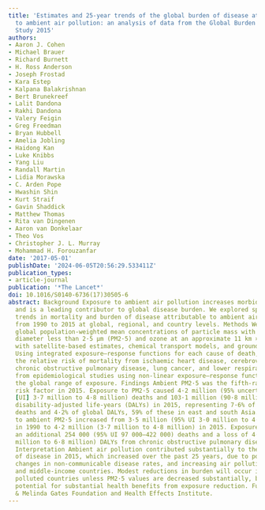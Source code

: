 ```yaml
---
title: 'Estimates and 25-year trends of the global burden of disease attributable
  to ambient air pollution: an analysis of data from the Global Burden of Diseases
  Study 2015'
authors:
- Aaron J. Cohen
- Michael Brauer
- Richard Burnett
- H. Ross Anderson
- Joseph Frostad
- Kara Estep
- Kalpana Balakrishnan
- Bert Brunekreef
- Lalit Dandona
- Rakhi Dandona
- Valery Feigin
- Greg Freedman
- Bryan Hubbell
- Amelia Jobling
- Haidong Kan
- Luke Knibbs
- Yang Liu
- Randall Martin
- Lidia Morawska
- C. Arden Pope
- Hwashin Shin
- Kurt Straif
- Gavin Shaddick
- Matthew Thomas
- Rita van Dingenen
- Aaron van Donkelaar
- Theo Vos
- Christopher J. L. Murray
- Mohammad H. Forouzanfar
date: '2017-05-01'
publishDate: '2024-06-05T20:56:29.533411Z'
publication_types:
- article-journal
publication: '*The Lancet*'
doi: 10.1016/S0140-6736(17)30505-6
abstract: Background Exposure to ambient air pollution increases morbidity and mortality,
  and is a leading contributor to global disease burden. We explored spatial and temporal
  trends in mortality and burden of disease attributable to ambient air pollution
  from 1990 to 2015 at global, regional, and country levels. Methods We estimated
  global population-weighted mean concentrations of particle mass with aerodynamic
  diameter less than 2·5 μm (PM2·5) and ozone at an approximate 11 km × 11 km resolution
  with satellite-based estimates, chemical transport models, and ground-level measurements.
  Using integrated exposure–response functions for each cause of death, we estimated
  the relative risk of mortality from ischaemic heart disease, cerebrovascular disease,
  chronic obstructive pulmonary disease, lung cancer, and lower respiratory infections
  from epidemiological studies using non-linear exposure–response functions spanning
  the global range of exposure. Findings Ambient PM2·5 was the fifth-ranking mortality
  risk factor in 2015. Exposure to PM2·5 caused 4·2 million (95% uncertainty interval
  [UI] 3·7 million to 4·8 million) deaths and 103·1 million (90·8 million 115·1 million)
  disability-adjusted life-years (DALYs) in 2015, representing 7·6% of total global
  deaths and 4·2% of global DALYs, 59% of these in east and south Asia. Deaths attributable
  to ambient PM2·5 increased from 3·5 million (95% UI 3·0 million to 4·0 million)
  in 1990 to 4·2 million (3·7 million to 4·8 million) in 2015. Exposure to ozone caused
  an additional 254 000 (95% UI 97 000–422 000) deaths and a loss of 4·1 million (1·6
  million to 6·8 million) DALYs from chronic obstructive pulmonary disease in 2015.
  Interpretation Ambient air pollution contributed substantially to the global burden
  of disease in 2015, which increased over the past 25 years, due to population ageing,
  changes in non-communicable disease rates, and increasing air pollution in low-income
  and middle-income countries. Modest reductions in burden will occur in the most
  polluted countries unless PM2·5 values are decreased substantially, but there is
  potential for substantial health benefits from exposure reduction. Funding Bill
  & Melinda Gates Foundation and Health Effects Institute.
---
```

